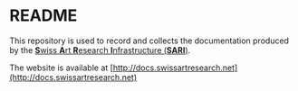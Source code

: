 #  README

 This repository is used to record and collects the documentation produced by the [**S**wiss **A**rt **R**esearch **I**nfrastructure (**SARI**)](https://swissartresearch.net).

The website is available at [http://docs.swissartresearch.net](http://docs.swissartresearch.net)



